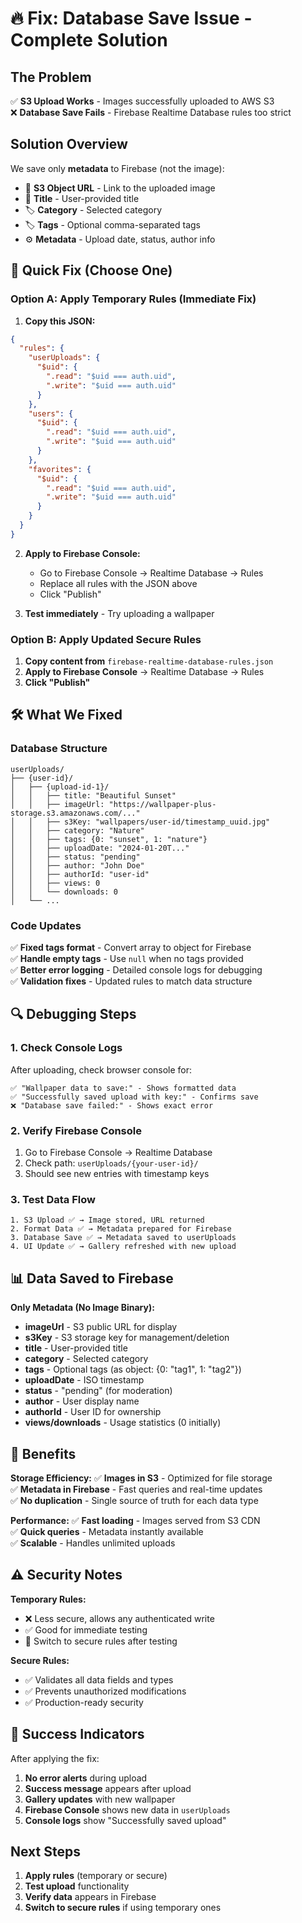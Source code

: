 # 🔥 Fix: Database Save Issue - Complete Solution

## The Problem
✅ **S3 Upload Works** - Images successfully uploaded to AWS S3  
❌ **Database Save Fails** - Firebase Realtime Database rules too strict  

## Solution Overview
We save only **metadata** to Firebase (not the image):
- 📄 **S3 Object URL** - Link to the uploaded image
- 📝 **Title** - User-provided title
- 🏷️ **Category** - Selected category
- 🏷️ **Tags** - Optional comma-separated tags
- ⚙️ **Metadata** - Upload date, status, author info

## 🚀 Quick Fix (Choose One)

### Option A: Apply Temporary Rules (Immediate Fix)

1. **Copy this JSON:**
```json
{
  "rules": {
    "userUploads": {
      "$uid": {
        ".read": "$uid === auth.uid",
        ".write": "$uid === auth.uid"
      }
    },
    "users": {
      "$uid": {
        ".read": "$uid === auth.uid",
        ".write": "$uid === auth.uid"
      }
    },
    "favorites": {
      "$uid": {
        ".read": "$uid === auth.uid",
        ".write": "$uid === auth.uid"
      }
    }
  }
}
```

2. **Apply to Firebase Console:**
   - Go to Firebase Console → Realtime Database → Rules
   - Replace all rules with the JSON above
   - Click "Publish"

3. **Test immediately** - Try uploading a wallpaper

### Option B: Apply Updated Secure Rules

1. **Copy content from** `firebase-realtime-database-rules.json`
2. **Apply to Firebase Console** → Realtime Database → Rules
3. **Click "Publish"**

## 🛠️ What We Fixed

### Database Structure
```
userUploads/
├── {user-id}/
│   ├── {upload-id-1}/
│   │   ├── title: "Beautiful Sunset"
│   │   ├── imageUrl: "https://wallpaper-plus-storage.s3.amazonaws.com/..."
│   │   ├── s3Key: "wallpapers/user-id/timestamp_uuid.jpg"
│   │   ├── category: "Nature"
│   │   ├── tags: {0: "sunset", 1: "nature"}
│   │   ├── uploadDate: "2024-01-20T..."
│   │   ├── status: "pending"
│   │   ├── author: "John Doe"
│   │   ├── authorId: "user-id"
│   │   ├── views: 0
│   │   └── downloads: 0
│   └── ...
```

### Code Updates
✅ **Fixed tags format** - Convert array to object for Firebase  
✅ **Handle empty tags** - Use `null` when no tags provided  
✅ **Better error logging** - Detailed console logs for debugging  
✅ **Validation fixes** - Updated rules to match data structure  

## 🔍 Debugging Steps

### 1. Check Console Logs
After uploading, check browser console for:
```
✅ "Wallpaper data to save:" - Shows formatted data
✅ "Successfully saved upload with key:" - Confirms save
❌ "Database save failed:" - Shows exact error
```

### 2. Verify Firebase Console
1. Go to Firebase Console → Realtime Database
2. Check path: `userUploads/{your-user-id}/`
3. Should see new entries with timestamp keys

### 3. Test Data Flow
```
1. S3 Upload ✅ → Image stored, URL returned
2. Format Data ✅ → Metadata prepared for Firebase
3. Database Save ✅ → Metadata saved to userUploads
4. UI Update ✅ → Gallery refreshed with new upload
```

## 📊 Data Saved to Firebase

**Only Metadata (No Image Binary):**
- **imageUrl** - S3 public URL for display
- **s3Key** - S3 storage key for management/deletion
- **title** - User-provided title
- **category** - Selected category
- **tags** - Optional tags (as object: {0: "tag1", 1: "tag2"})
- **uploadDate** - ISO timestamp
- **status** - "pending" (for moderation)
- **author** - User display name
- **authorId** - User ID for ownership
- **views/downloads** - Usage statistics (0 initially)

## 🎯 Benefits

**Storage Efficiency:**
✅ **Images in S3** - Optimized for file storage  
✅ **Metadata in Firebase** - Fast queries and real-time updates  
✅ **No duplication** - Single source of truth for each data type  

**Performance:**
✅ **Fast loading** - Images served from S3 CDN  
✅ **Quick queries** - Metadata instantly available  
✅ **Scalable** - Handles unlimited uploads  

## ⚠️ Security Notes

**Temporary Rules:**
- ❌ Less secure, allows any authenticated write
- ✅ Good for immediate testing
- 🔄 Switch to secure rules after testing

**Secure Rules:**
- ✅ Validates all data fields and types
- ✅ Prevents unauthorized modifications
- ✅ Production-ready security

## 🎉 Success Indicators

After applying the fix:
1. **No error alerts** during upload
2. **Success message** appears after upload
3. **Gallery updates** with new wallpaper
4. **Firebase Console** shows new data in `userUploads`
5. **Console logs** show "Successfully saved upload"

## Next Steps

1. **Apply rules** (temporary or secure)
2. **Test upload** functionality
3. **Verify data** appears in Firebase
4. **Switch to secure rules** if using temporary ones
